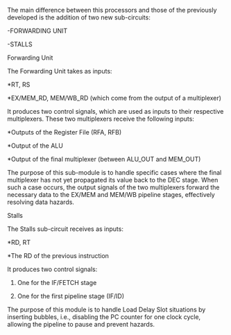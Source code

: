 The main difference between this processors and those of the previously developed is the addition of two new sub-circuits:

-FORWARDING UNIT

-STALLS

Forwarding Unit

The Forwarding Unit takes as inputs:

*RT, RS

*EX/MEM_RD, MEM/WB_RD (which come from the output of a multiplexer)

It produces two control signals, which are used as inputs to their respective multiplexers. These two multiplexers receive the following inputs:

*Outputs of the Register File (RFA, RFB)

*Output of the ALU

*Output of the final multiplexer (between ALU_OUT and MEM_OUT)

The purpose of this sub-module is to handle specific cases where the final multiplexer has not yet propagated its value back to the DEC stage. When such a case occurs, the output signals of the two multiplexers forward the necessary data to the EX/MEM and MEM/WB pipeline stages, effectively resolving data hazards.

Stalls

The Stalls sub-circuit receives as inputs:

*RD, RT

*The RD of the previous instruction

It produces two control signals:

1. One for the IF/FETCH stage

2. One for the first pipeline stage (IF/ID)

The purpose of this module is to handle Load Delay Slot situations by inserting bubbles, i.e., disabling the PC counter for one clock cycle, allowing the pipeline to pause and prevent hazards.